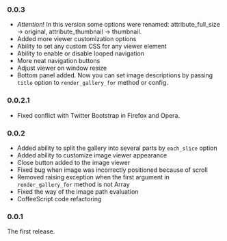 ### 0.0.3 ###

* *Attention*! In this version some options were renamed: attribute_full_size -> original, attribute_thumbnail -> thumbnail.
* Added more viewer customization options
* Ability to set any custom CSS for any viewer element
* Ability to enable or disable looped navigation
* More neat navigation buttons
* Adjust viewer on window resize
* Bottom panel added. Now you can set image descriptions by passing `title` option to `render_gallery_for` method or config.

### 0.0.2.1 ###

* Fixed conflict with Twitter Bootstrap in Firefox and Opera.

### 0.0.2 ###

* Added ability to split the gallery into several parts by `each_slice` option 
* Added ability to customize image viewer appearance
* Close button added to the image viewer
* Fixed bug when image was incorrectly positioned because of scroll
* Removed raising exception when the first argument in `render_gallery_for` method is not Array
* Fixed the way of the image path evaluation
* CoffeeScript code refactoring

### 0.0.1 ###

The first release.